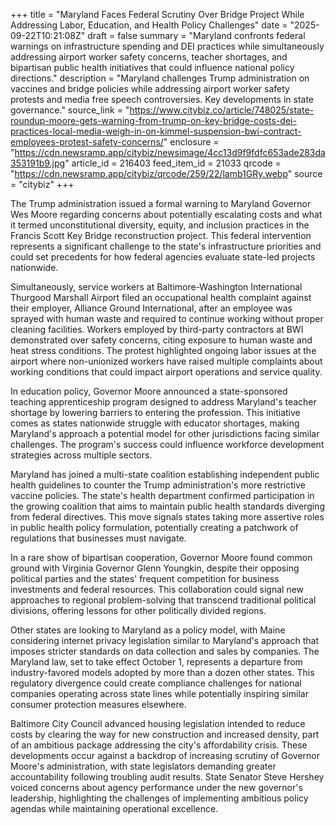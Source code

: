 +++
title = "Maryland Faces Federal Scrutiny Over Bridge Project While Addressing Labor, Education, and Health Policy Challenges"
date = "2025-09-22T10:21:08Z"
draft = false
summary = "Maryland confronts federal warnings on infrastructure spending and DEI practices while simultaneously addressing airport worker safety concerns, teacher shortages, and bipartisan public health initiatives that could influence national policy directions."
description = "Maryland challenges Trump administration on vaccines and bridge policies while addressing airport worker safety protests and media free speech controversies. Key developments in state governance."
source_link = "https://www.citybiz.co/article/748025/state-roundup-moore-gets-warning-from-trump-on-key-bridge-costs-dei-practices-local-media-weigh-in-on-kimmel-suspension-bwi-contract-employees-protest-safety-concerns/"
enclosure = "https://cdn.newsramp.app/citybiz/newsimage/4cc13d9f9fdfc653ade283da353191b9.jpg"
article_id = 216403
feed_item_id = 21033
qrcode = "https://cdn.newsramp.app/citybiz/qrcode/259/22/lamb1GRy.webp"
source = "citybiz"
+++

<p>The Trump administration issued a formal warning to Maryland Governor Wes Moore regarding concerns about potentially escalating costs and what it termed unconstitutional diversity, equity, and inclusion practices in the Francis Scott Key Bridge reconstruction project. This federal intervention represents a significant challenge to the state's infrastructure priorities and could set precedents for how federal agencies evaluate state-led projects nationwide.</p><p>Simultaneously, service workers at Baltimore-Washington International Thurgood Marshall Airport filed an occupational health complaint against their employer, Alliance Ground International, after an employee was sprayed with human waste and required to continue working without proper cleaning facilities. Workers employed by third-party contractors at BWI demonstrated over safety concerns, citing exposure to human waste and heat stress conditions. The protest highlighted ongoing labor issues at the airport where non-unionized workers have raised multiple complaints about working conditions that could impact airport operations and service quality.</p><p>In education policy, Governor Moore announced a state-sponsored teaching apprenticeship program designed to address Maryland's teacher shortage by lowering barriers to entering the profession. This initiative comes as states nationwide struggle with educator shortages, making Maryland's approach a potential model for other jurisdictions facing similar challenges. The program's success could influence workforce development strategies across multiple sectors.</p><p>Maryland has joined a multi-state coalition establishing independent public health guidelines to counter the Trump administration's more restrictive vaccine policies. The state's health department confirmed participation in the growing coalition that aims to maintain public health standards diverging from federal directives. This move signals states taking more assertive roles in public health policy formulation, potentially creating a patchwork of regulations that businesses must navigate.</p><p>In a rare show of bipartisan cooperation, Governor Moore found common ground with Virginia Governor Glenn Youngkin, despite their opposing political parties and the states' frequent competition for business investments and federal resources. This collaboration could signal new approaches to regional problem-solving that transcend traditional political divisions, offering lessons for other politically divided regions.</p><p>Other states are looking to Maryland as a policy model, with Maine considering internet privacy legislation similar to Maryland's approach that imposes stricter standards on data collection and sales by companies. The Maryland law, set to take effect October 1, represents a departure from industry-favored models adopted by more than a dozen other states. This regulatory divergence could create compliance challenges for national companies operating across state lines while potentially inspiring similar consumer protection measures elsewhere.</p><p>Baltimore City Council advanced housing legislation intended to reduce costs by clearing the way for new construction and increased density, part of an ambitious package addressing the city's affordability crisis. These developments occur against a backdrop of increasing scrutiny of Governor Moore's administration, with state legislators demanding greater accountability following troubling audit results. State Senator Steve Hershey voiced concerns about agency performance under the new governor's leadership, highlighting the challenges of implementing ambitious policy agendas while maintaining operational excellence.</p>